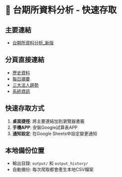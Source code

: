 
# 🔖 台期所資料分析 - 快速存取

## 主要連結
- [台期所資料分析_新版](https://docs.google.com/spreadsheets/d/1w1uslujf-DF7BufO6s5TPYAjvWgUS3B_jCczDxrhmA4)

## 分頁直接連結
- [歷史資料](https://docs.google.com/spreadsheets/d/1w1uslujf-DF7BufO6s5TPYAjvWgUS3B_jCczDxrhmA4/edit#gid=0)
- [每日摘要](https://docs.google.com/spreadsheets/d/1w1uslujf-DF7BufO6s5TPYAjvWgUS3B_jCczDxrhmA4/edit#gid=1)
- [三大法人趨勢](https://docs.google.com/spreadsheets/d/1w1uslujf-DF7BufO6s5TPYAjvWgUS3B_jCczDxrhmA4/edit#gid=2)
- [系統資訊](https://docs.google.com/spreadsheets/d/1w1uslujf-DF7BufO6s5TPYAjvWgUS3B_jCczDxrhmA4/edit#gid=3)

## 快速存取方式
1. **桌面捷徑**: 將主要連結加到瀏覽器書籤
2. **手機APP**: 安裝Google試算表APP
3. **通知設定**: 在Google Sheets中設定變更通知

## 本地備份位置
- 輸出目錄: `output/` 和 `output_history/`
- 自動備份: 每次爬取都會產生本地CSV檔案
